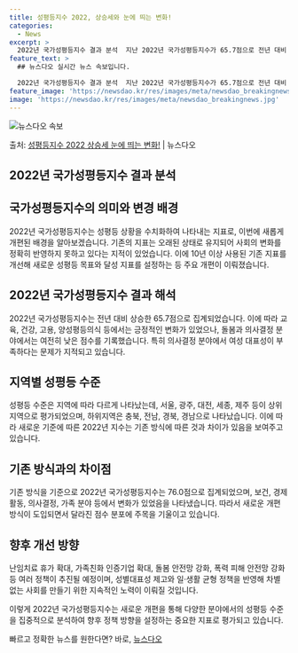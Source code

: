 ```yaml
---
title: 성평등지수 2022, 상승세와 눈에 띄는 변화!
categories:
  - News
excerpt: >
  2022년 국가성평등지수 결과 분석  지난 2022년 국가성평등지수가 65.7점으로 전년 대비 상승 추세를 …
feature_text: >
  ## 뉴스다오 실시간 뉴스 속보입니다.

  2022년 국가성평등지수 결과 분석  지난 2022년 국가성평등지수가 65.7점으로 전년 대비 상승 추세를 …
feature_image: 'https://newsdao.kr/res/images/meta/newsdao_breakingnews.jpg'
image: 'https://newsdao.kr/res/images/meta/newsdao_breakingnews.jpg'
---
```


![뉴스다오 속보](https://newsdao.kr/res/images/meta/newsdao_breakingnews.jpg)

<p>출처: <a href="https://newsdao.kr/4135" rel="dofollow">성평등지수 2022 상승세 눈에 띄는 변화!</a> | 뉴스다오</p>

## 2022년 국가성평등지수 결과 분석

## 국가성평등지수의 의미와 변경 배경
2022년 국가성평등지수는 성평등 상황을 수치화하여 나타내는 지표로, 이번에 새롭게 개편된 배경을 알아보겠습니다. 기존의 지표는 오래된 상태로 유지되어 사회의 변화를 정확히 반영하지 못하고 있다는 지적이 있었습니다. 이에 10년 이상 사용된 기존 지표를 개선해 새로운 성평등 목표와 달성 지표를 설정하는 등 주요 개편이 이뤄졌습니다.

## 2022년 국가성평등지수 결과 해석
2022년 국가성평등지수는 전년 대비 상승한 65.7점으로 집계되었습니다. 이에 따라 교육, 건강, 고용, 양성평등의식 등에서는 긍정적인 변화가 있었으나, 돌봄과 의사결정 분야에서는 여전히 낮은 점수를 기록했습니다. 특히 의사결정 분야에서 여성 대표성이 부족하다는 문제가 지적되고 있습니다.

## 지역별 성평등 수준
성평등 수준은 지역에 따라 다르게 나타났는데, 서울, 광주, 대전, 세종, 제주 등이 상위지역으로 평가되었으며, 하위지역은 충북, 전남, 경북, 경남으로 나타났습니다. 이에 따라 새로운 기준에 따른 2022년 지수는 기존 방식에 따른 것과 차이가 있음을 보여주고 있습니다.

## 기존 방식과의 차이점
기존 방식을 기준으로 2022년 국가성평등지수는 76.0점으로 집계되었으며, 보건, 경제활동, 의사결정, 가족 분야 등에서 변화가 있었음을 나타냈습니다. 따라서 새로운 개편 방식이 도입되면서 달라진 점수 분포에 주목을 기울이고 있습니다.

## 향후 개선 방향
난임치료 휴가 확대, 가족친화 인증기업 확대, 돌봄 안전망 강화, 폭력 피해 안전망 강화 등 여러 정책이 추진될 예정이며, 성별대표성 제고와 일·생활 균형 정책을 반영해 차별 없는 사회를 만들기 위한 지속적인 노력이 이뤄질 것입니다.

이렇게 2022년 국가성평등지수는 새로운 개편을 통해 다양한 분야에서의 성평등 수준을 집중적으로 분석하여 향후 정책 방향을 설정하는 중요한 지표로 평가되고 있습니다.<p>빠르고 정확한 뉴스를 원한다면? 바로, <a href="https://newsdao.kr" rel="dofollow">뉴스다오</a></p>


